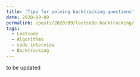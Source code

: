 ```yaml
---
title: 'Tips for solving backtracking questions'
date: 2020-09-09
permalink: /posts/2020/09/leetcode-backtracking/
tags:
  - Leetcode
  - Algorithms
  - code interview
  - Backtracking
---
```


to be updated